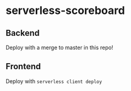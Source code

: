 # serverless-scoreboard

## Backend

Deploy with a merge to master in this repo!

## Frontend

Deploy with `serverless client deploy`